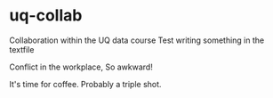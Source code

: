 # uq-collab
Collaboration within the UQ data course
Test writing something in the textfile

Conflict in the workplace, So awkward! 

It's time for coffee. Probably a triple shot. 


